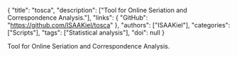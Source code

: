 {
  "title": "tosca",
  "description": ["Tool for Online Seriation and Correspondence Analysis."],
  "links": {
    "GitHub": "https://github.com/ISAAKiel/tosca"
  },
  "authors": ["ISAAKiel"],
  "categories": ["Scripts"],
  "tags": ["Statistical analysis"],
  "doi": null
}

<!-- Generated by csv2md.R – do not edit by hand -->

Tool for Online Seriation and Correspondence Analysis.